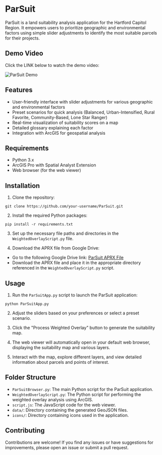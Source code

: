 # ParSuit

ParSuit is a land suitability analysis application for the Hartford Capitol Region. It empowers users to prioritize geographic and environmental factors using simple slider adjustments to identify the most suitable parcels for their projects.

## Demo Video

Click the LINK below to watch the demo video:

![ParSuit Demo](https://drive.google.com/file/d/11UipdGlYFDdVKmQU1bRMaGJC70mI3WQa/view?usp=sharing)

## Features

- User-friendly interface with slider adjustments for various geographic and environmental factors
- Preset scenarios for quick analysis (Balanced, Urban-Intensified, Rural Favorite, Community-Based, Lone Star Ranger)
- Real-time visualization of suitability scores on a map
- Detailed glossary explaining each factor
- Integration with ArcGIS for geospatial analysis

## Requirements

- Python 3.x
- ArcGIS Pro with Spatial Analyst Extension
- Web browser (for the web viewer)

## Installation

1. Clone the repository:
 ```
git clone https://github.com/your-username/ParSuit.git
 ```
2. Install the required Python packages:
 ```
pip install -r requirements.txt
 ```
3. Set up the necessary file paths and directories in the `WeightedOverlayScript.py` file.

4. Download the APRX file from Google Drive:
- Go to the following Google Drive link: [ParSuit APRX File](https://drive.google.com/file/d/1Yl4ZrwjioPQ1v-frhyUHboVpYYmMrPD-/view?usp=sharing)
- Download the APRX file and place it in the appropriate directory referenced in the `WeightedOverlayScript.py` script.


## Usage

1. Run the `ParSuitApp.py` script to launch the ParSuit application:
 ```
python ParSuitApp.py
 ```
2. Adjust the sliders based on your preferences or select a preset scenario.

3. Click the "Process Weighted Overlay" button to generate the suitability map.

4. The web viewer will automatically open in your default web browser, displaying the suitability map and various layers.

5. Interact with the map, explore different layers, and view detailed information about parcels and points of interest.

## Folder Structure

- `ParSuitBrowser.py`: The main Python script for the ParSuit application.
- `WeightedOverlayScript.py`: The Python script for performing the weighted overlay analysis using ArcGIS.
- `script.js`: The JavaScript code for the web viewer.
- `data/`: Directory containing the generated GeoJSON files.
- `icons/`: Directory containing icons used in the application.

## Contributing

Contributions are welcome! If you find any issues or have suggestions for improvements, please open an issue or submit a pull request.